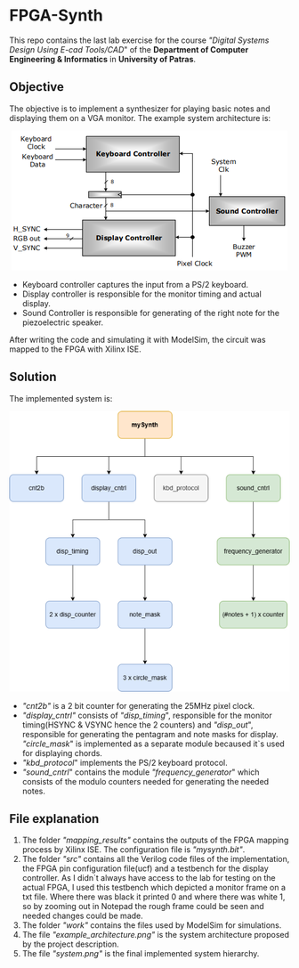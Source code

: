 # FPGA-Synth
This repo contains the last lab exercise for the course *"Digital Systems Design Using E-cad Tools/CAD*" of the **Department of Computer Engineering & Informatics** in **University of Patras**.

## Objective

The objective is to implement a synthesizer for playing basic notes and displaying them on a VGA monitor. The example system architecture is:

<p align="center">
  <img src="/example_architecture.png" />
</p>

*	Keyboard controller captures the input from a PS/2 keyboard.
*	Display controller is responsible for the monitor timing and actual display.
*	Sound Controller is responsible for generating of the right note for the piezoelectric speaker.
  
After writing the code and simulating it with ModelSim, the circuit was mapped to the FPGA with Xilinx ISE.

## Solution

The implemented system is:

<p align="center">
  <img src="/system.png" />
</p>

*	*"cnt2b"* is a 2 bit counter for generating the 25MHz pixel clock.
*	*"display_cntrl"* consists of *"disp_timing*", responsible for the monitor timing(HSYNC & VSYNC hence the 2 counters) and *"disp_out*", responsible for generating the pentagram and note masks for display. *"circle_mask*" is implemented as a separate module becaused it`s used for displaying chords.
*	*"kbd_protocol*" implements the PS/2 keyboard protocol.
*	*"sound_cntrl*" contains the module *"frequency_generator*" which consists of the modulo counters needed for generating the needed notes.


## File explanation

1.	The folder *"mapping_results"* contains the outputs of the FPGA mapping process by Xilinx ISE. The configuration file is *"mysynth.bit"*.
2.	The folder *"src"* contains all the Verilog code files of the implementation, the FPGA pin configuration file(ucf) and a testbench for the display controller. As I didn`t always have access to the lab for testing on the actual FPGA, I used this testbench which depicted a monitor frame on a txt file. Where there was black it printed 0 and where there was white 1, so by zooming out in Notepad the rough frame could be seen and needed changes could be made.
3.	The folder *"work"* contains the files used by ModelSim for simulations.
4.	The file *"example_architecture.png"* is the system architecture proposed by the project description.
5.	The file *"system.png"* is the final implemented system hierarchy.
